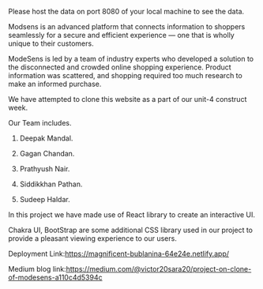 Please host the data on port 8080 of your local machine to see the  data.

Modsens is an advanced platform that connects information to shoppers seamlessly for a secure and efficient experience — one that is wholly unique to their customers.

ModeSens is led by a team of industry experts who developed a solution to the disconnected and crowded online shopping experience. Product information was scattered, and shopping required too much research to make an informed purchase.

We have attempted to clone this website as a part of our unit-4 construct week.

Our Team includes.

1. Deepak Mandal.

2. Gagan Chandan.

3. Prathyush Nair.

4. Siddikkhan Pathan.

5. Sudeep Haldar.

In this project we have made use of React library to create an interactive UI. 

Chakra UI, BootStrap are some additional CSS library used in our project to provide a pleasant viewing experience to our users.

Deployment Link:https://magnificent-bublanina-64e24e.netlify.app/

Medium blog link:https://medium.com/@victor20sara20/project-on-clone-of-modesens-a110c4d5394c
